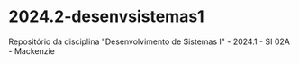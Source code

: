 # 2024.2-desenvsistemas1
Repositório da disciplina "Desenvolvimento de Sistemas I" - 2024.1 - SI 02A - Mackenzie
